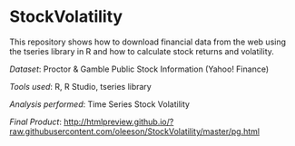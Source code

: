 # StockVolatility

This repository shows how to download financial data from the web using the tseries library in R and how to calculate stock returns and volatility.

*Dataset*: Proctor & Gamble Public Stock Information (Yahoo! Finance) 

*Tools used*: R, R Studio, tseries library

*Analysis performed*: Time Series Stock Volatility 

*Final Product*: 
http://htmlpreview.github.io/?raw.githubusercontent.com/oleeson/StockVolatility/master/pg.html

